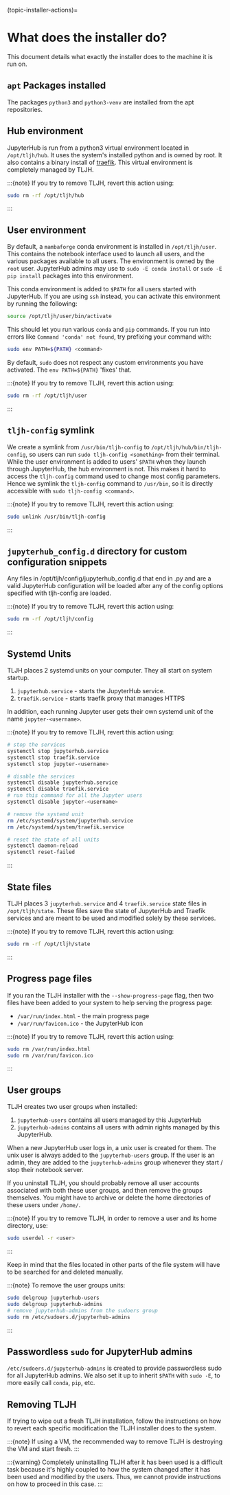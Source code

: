 (topic-installer-actions)=

# What does the installer do?

This document details what exactly the installer does to the machine it is
run on.

## `apt` Packages installed

The packages `python3` and `python3-venv` are installed from the apt repositories.

## Hub environment

JupyterHub is run from a python3 virtual environment located in `/opt/tljh/hub`. It
uses the system's installed python and is owned by root. It also contains a binary install
of [traefik](http://traefik.io/). This virtual environment is completely managed by TLJH.

:::{note}
If you try to remove TLJH, revert this action using:

```bash
sudo rm -rf /opt/tljh/hub
```

:::

## User environment

By default, a `mambaforge` conda environment is installed in `/opt/tljh/user`. This contains
the notebook interface used to launch all users, and the various packages available to all
users. The environment is owned by the `root` user. JupyterHub admins may use
to `sudo -E conda install` or `sudo -E pip install` packages into this environment.

This conda environment is added to `$PATH` for all users started with JupyterHub. If you
are using `ssh` instead, you can activate this environment by running the following:

```bash
source /opt/tljh/user/bin/activate
```

This should let you run various `conda` and `pip` commands. If you run into errors like
`Command 'conda' not found`, try prefixing your command with:

```bash
sudo env PATH=${PATH} <command>
```

By default, `sudo` does not respect any custom environments you have activated. The `env PATH=${PATH}`
'fixes' that.

:::{note}
If you try to remove TLJH, revert this action using:

```bash
sudo rm -rf /opt/tljh/user
```

:::

## `tljh-config` symlink

We create a symlink from `/usr/bin/tljh-config` to `/opt/tljh/hub/bin/tljh-config`, so users
can run `sudo tljh-config <something>` from their terminal. While the user environment is added
to users' `$PATH` when they launch through JupyterHub, the hub environment is not. This makes it
hard to access the `tljh-config` command used to change most config parameters. Hence we symlink the
`tljh-config` command to `/usr/bin`, so it is directly accessible with `sudo tljh-config <command>`.

:::{note}
If you try to remove TLJH, revert this action using:

```bash
sudo unlink /usr/bin/tljh-config
```

:::

## `jupyterhub_config.d` directory for custom configuration snippets

Any files in /opt/tljh/config/jupyterhub_config.d that end in .py and are a valid
JupyterHub configuration will be loaded after any of the config options specified
with tljh-config are loaded.

:::{note}
If you try to remove TLJH, revert this action using:

```bash
sudo rm -rf /opt/tljh/config
```

:::

## Systemd Units

TLJH places 2 systemd units on your computer. They all start on system startup.

1. `jupyterhub.service` - starts the JupyterHub service.
2. `traefik.service` - starts traefik proxy that manages HTTPS

In addition, each running Jupyter user gets their own systemd unit of the name `jupyter-<username>`.

:::{note}
If you try to remove TLJH, revert this action using:

```bash
# stop the services
systemctl stop jupyterhub.service
systemctl stop traefik.service
systemctl stop jupyter-<username>

# disable the services
systemctl disable jupyterhub.service
systemctl disable traefik.service
# run this command for all the Jupyter users
systemctl disable jupyter-<username>

# remove the systemd unit
rm /etc/systemd/system/jupyterhub.service
rm /etc/systemd/system/traefik.service

# reset the state of all units
systemctl daemon-reload
systemctl reset-failed
```

:::

## State files

TLJH places 3 `jupyterhub.service` and 4 `traefik.service` state files in `/opt/tljh/state`.
These files save the state of JupyterHub and Traefik services and are meant
to be used and modified solely by these services.

:::{note}
If you try to remove TLJH, revert this action using:

```bash
sudo rm -rf /opt/tljh/state
```

:::

## Progress page files

If you ran the TLJH installer with the `--show-progress-page` flag, then two files have been
added to your system to help serving the progress page:

- `/var/run/index.html` - the main progress page
- `/var/run/favicon.ico` - the JupyterHub icon

:::{note}
If you try to remove TLJH, revert this action using:

```bash
sudo rm /var/run/index.html
sudo rm /var/run/favicon.ico
```

:::

## User groups

TLJH creates two user groups when installed:

1. `jupyterhub-users` contains all users managed by this JupyterHub
2. `jupyterhub-admins` contains all users with admin rights managed by this JupyterHub.

When a new JupyterHub user logs in, a unix user is created for them. The unix user is always added
to the `jupyterhub-users` group. If the user is an admin, they are added to the `jupyterhub-admins`
group whenever they start / stop their notebook server.

If you uninstall TLJH, you should probably remove all user accounts associated with both these
user groups, and then remove the groups themselves. You might have to archive or delete the home
directories of these users under `/home/`.

:::{note}
If you try to remove TLJH, in order to remove a user and its home directory, use:

```bash
sudo userdel -r <user>
```

:::

Keep in mind that the files located in other parts of the file system
will have to be searched for and deleted manually.

:::{note}
To remove the user groups units:

```bash
sudo delgroup jupyterhub-users
sudo delgroup jupyterhub-admins
# remove jupyterhub-admins from the sudoers group
sudo rm /etc/sudoers.d/jupyterhub-admins
```

:::

## Passwordless `sudo` for JupyterHub admins

`/etc/sudoers.d/jupyterhub-admins` is created to provide passwordless sudo for all JupyterHub
admins. We also set it up to inherit `$PATH` with `sudo -E`, to more easily call `conda`,
`pip`, etc.

## Removing TLJH

If trying to wipe out a fresh TLJH installation, follow the instructions on how to revert
each specific modification the TLJH installer does to the system.

:::{note}
If using a VM, the recommended way to remove TLJH is destroying the VM and start fresh.
:::

:::{warning}
Completely uninstalling TLJH after it has been used is a difficult task because it's
highly coupled to how the system changed after it has been used and modified by the users.
Thus, we cannot provide instructions on how to proceed in this case.
:::
